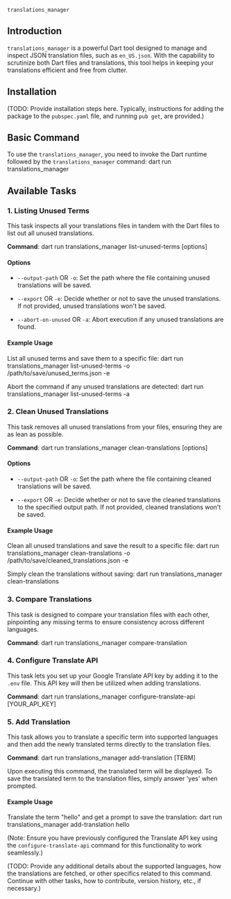 `translations_manager`

## Introduction

`translations_manager` is a powerful Dart tool designed to manage and inspect JSON translation files, such as `en_US.json`. With the capability to scrutinize both Dart files and translations, this tool helps in keeping your translations efficient and free from clutter.

## Installation

(TODO: Provide installation steps here. Typically, instructions for adding the package to the `pubspec.yaml` file, and running `pub get`, are provided.)

## Basic Command

To use the `translations_manager`, you need to invoke the Dart runtime followed by the `translations_manager` command:
dart run translations_manager



## Available Tasks

### 1. Listing Unused Terms

This task inspects all your translations files in tandem with the Dart files to list out all unused translations.

**Command**:
dart run translations_manager list-unused-terms [options]


#### Options

- `--output-path` OR `-o`: Set the path where the file containing unused translations will be saved.

- `--export` OR `-e`: Decide whether or not to save the unused translations. If not provided, unused translations won't be saved.

- `--abort-on-unused` OR `-a`: Abort execution if any unused translations are found.

#### Example Usage

List all unused terms and save them to a specific file:
dart run translations_manager list-unused-terms -o /path/to/save/unused_terms.json -e


Abort the command if any unused translations are detected:
dart run translations_manager list-unused-terms -a


### 2. Clean Unused Translations

This task removes all unused translations from your files, ensuring they are as lean as possible.

**Command**:
dart run translations_manager clean-translations [options]


#### Options

- `--output-path` OR `-o`: Set the path where the file containing cleaned translations will be saved.

- `--export` OR `-e`: Decide whether or not to save the cleaned translations to the specified output path. If not provided, cleaned translations won't be saved.

#### Example Usage

Clean all unused translations and save the result to a specific file:
dart run translations_manager clean-translations -o /path/to/save/cleaned_translations.json -e


Simply clean the translations without saving:
dart run translations_manager clean-translations

### 3. Compare Translations

This task is designed to compare your translation files with each other, pinpointing any missing terms to ensure consistency across different languages.

**Command**:
dart run translations_manager compare-translation

### 4. Configure Translate API

This task lets you set up your Google Translate API key by adding it to the `.env` file. This API key will then be utilized when adding translations.

**Command**:
dart run translations_manager configure-translate-api [YOUR_API_KEY]

### 5. Add Translation

This task allows you to translate a specific term into supported languages and then add the newly translated terms directly to the translation files.

**Command**:
dart run translations_manager add-translation [TERM]


Upon executing this command, the translated term will be displayed. To save the translated term to the translation files, simply answer 'yes' when prompted.

#### Example Usage

Translate the term "hello" and get a prompt to save the translation:
dart run translations_manager add-translation hello


(Note: Ensure you have previously configured the Translate API key using the `configure-translate-api` command for this functionality to work seamlessly.)

(TODO: Provide any additional details about the supported languages, how the translations are fetched, or other specifics related to this command. Continue with other tasks, how to contribute, version history, etc., if necessary.)





